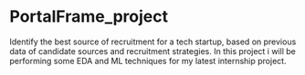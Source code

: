 # PortalFrame_project
Identify the best source of recruitment for a tech startup, based on previous data of candidate sources and recruitment strategies.
In this project i will be performing some EDA and ML techniques for my latest internship project.
